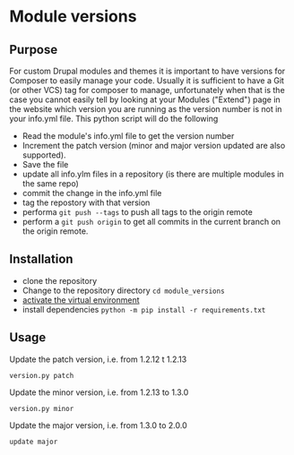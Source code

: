 # Module versions
## Purpose
For custom Drupal modules and themes it is important to have versions for Composer to easily manage your code. Usually it is sufficient to have a Git (or other VCS) tag for composer to manage, unfortunately when that is the case you cannot easily tell by looking at your Modules ("Extend") page in the website which version you are running as the version number is not in your info.yml file.
This python script will do the following
- Read the module's info.yml file to get the version number
- Increment the patch version (minor and major version updated are also supported).
- Save the file
- update all info.ylm files in a repository (is there are multiple modules in the same repo)
- commit the change in the info.yml file
- tag the repostory with that version
- performa ```git push --tags``` to push all tags to the origin remote
- perform a ```git push origin``` to get all commits in the current branch on the origin remote.

## Installation

- clone the repository
- Change to the repository directory ```cd module_versions```
- [activate the virtual environment](https://packaging.python.org/en/latest/guides/installing-using-pip-and-virtual-environments/#activate-a-virtual-environment)
- install dependencies ```python -m pip install -r requirements.txt```

## Usage
Update the patch version, i.e. from 1.2.12 t 1.2.13 

```version.py patch```

Update the minor version, i.e. from 1.2.13 to 1.3.0

```version.py minor```

Update the major version, i.e. from 1.3.0 to 2.0.0

```update major```
